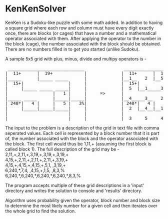 KenKenSolver
============

KenKen is a Sudoku-like puzzle with some math added. In addition to having a square grid where each row and column must have every digit exactly once, there are blocks (or cages) that have a number and a mathematical operator associated with them. After applying the operator to the number in the block (cage), the number associated with the block should be obtained. There are no numbers filled in to get you started (unlike Sudoku).

A sample 5x5 grid with plus, minus, divide and multipy operators is -  

<pre>
 _____________________________ 				 _____________________________ 
|  11+      |  19+            |				|  11+      |  19+            |
|_____      |_____ _____      |				|__1__   2  |__5_____3__   4  |   
|  15+|                 |     |				|  15+|                 |     |  
|     |_____ _____ _____|     |				|  5  |__1_____3_____4__|  2  |  
|                 |   1 |     |		=>		|                 |   1 |     |  
|_____ _____      |_____|_____|				|__4_____3__   2  |__1__|__5__|  
| 240*|   4 |     |   5 |   3%|				| 240*|   4 |     |   5 |   3%| 
|     |_____|_____|_____|     |				|  2  |__4__|__1__|__5__|  3  |  
|                       |     |				|                       |     |  
|_______________________|_____|				|__3_____5_____4_____2__|__1__|
</pre>
The input to the problem is a description of the grid in text file with comma seperated values. Each cell is represented by a block number that it is part of, the number associated with the block and the operator associated with the block. The first cell would thus be 1,11,+ (assuming the first block is called block 1).
The full description of the grid may be -  
2,11,+,2,11,+,3,19,+,3,19,+,3,19,+  
4,15,+,2,11,+,2,11,+,2,11,+,3,19,+  
4,15,+,4,15,+,4,15,+,5,1, ,3,19,+  
6,240,\*,7,4, ,4,15,+,1,5, ,8,3,%  
6,240,\*,6,240,\*,6,240,\*,6,240,\*,8,3,%  

The program accepts multiple of these grid descriptions in a 'input' directory and writes the solution to console and 'results' directory.

Algorithm uses probability given the operator, block number and block size to determine the most likely number for a given cell and then iterates over the whole grid to find the solution.

